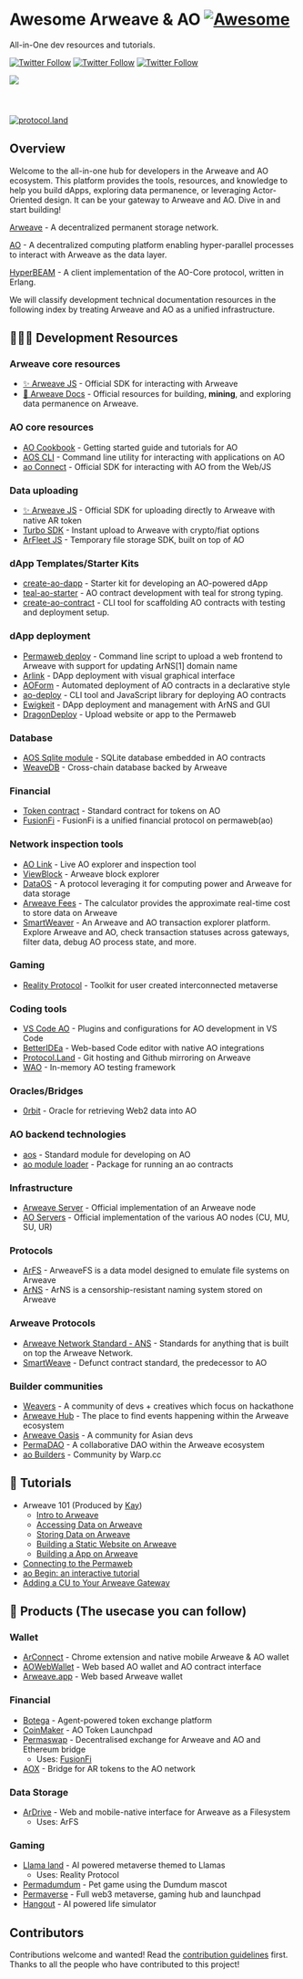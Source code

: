 <!-- [中文](https://github.com/ArweaveOasis/Arweave-AO-Dev-Learning/blob/main/README_CN.md) / English -->


# Awesome Arweave & AO [![Awesome](https://awesome.re/badge.svg)](https://awesome.re)
<div>
  <p>
    All-in-One dev resources and tutorials.
  </p>
  <p>
    <a href="https://x.com/ArweaveEco"><img alt="Twitter Follow" src="https://img.shields.io/twitter/follow/ArweaveEco?label=ArweaveEco%20Follow"></a>
    <a href="https://x.com/aoTheComputer"><img alt="Twitter Follow" src="https://img.shields.io/twitter/follow/aoTheComputer?label=AO%20Follow"></a>
    <a href="https://x.com/ArweaveOasis"><img alt="Twitter Follow" src="https://img.shields.io/twitter/follow/ArweaveOasis?label=ArweaveOasis%20Follow"></a>
  </p>
  <img src="Doc/Image/Dev learning.jpg" style="margin: 0 auto 40px;" />
</div>

[![protocol.land](https://arweave.net/eZp8gOeR8Yl_cyH9jJToaCrt2He1PHr0pR4o-mHbEcY)](https://protocol.land/#/repository/35c3e55a-711d-4b51-a972-b336a6b11814)

## Overview

Welcome to the all-in-one hub for developers in the Arweave and AO ecosystem. This platform provides the tools, resources, and knowledge to help you build dApps, exploring data permanence, or leveraging Actor-Oriented design. It can be your gateway to Arweave and AO. Dive in and start building!   

[Arweave](https://arweave.org/) - A decentralized permanent storage network. 

[AO](https://ao.arweave.dev/) - A decentralized computing platform enabling hyper-parallel processes to interact with Arweave as the data layer.

[HyperBEAM](https://github.com/permaweb/HyperBEAM) - A client implementation of the AO-Core protocol, written in Erlang.

We will classify development technical documentation resources in the following index by treating Arweave and AO as a unified infrastructure.


## 🧑🏻‍💻 Development Resources
### Arweave core resources
- [✨ Arweave JS](https://github.com/ArweaveTeam/arweave-js) - Official SDK for interacting with Arweave 
- [🌟 Arweave Docs](https://docs.arweave.org/developers/arweave-node-server/http-api) - Official resources for building, **mining**, and exploring data permanence on Arweave.

### AO core resources
- [AO Cookbook](https://cookbook_ao.g8way.io/) - Getting started guide and tutorials for AO
- [AOS CLI](https://github.com/permaweb/ao/blob/main/dev-cli/README.md) -  Command line utility for interacting with applications on AO 
- [ao Connect](https://github.com/permaweb/ao/tree/main/connect) - Official SDK for interacting with AO from the Web/JS

### Data uploading
- [✨ Arweave JS](https://github.com/ArweaveTeam/arweave-js) - Official SDK for uploading directly to Arweave with native AR token
- [Turbo SDK](https://github.com/ardriveapp/turbo-sdk) - Instant upload to Arweave with crypto/fiat options
- [ArFleet JS](https://github.com/aoacc/arfleet-js) - Temporary file storage SDK, built on top of AO

### dApp Templates/Starter Kits
- [create-ao-dapp](https://github.com/Autonomous-Finance/ao-starter-kit) - Starter kit for developing an AO-powered dApp
- [teal-ao-starter](https://github.com/Autonomous-Finance/teal-ao-starter) - AO contract development with teal for strong typing.
- [create-ao-contract](https://github.com/pawanpaudel93/create-ao-contract) - CLI tool for scaffolding AO contracts with testing and deployment setup.

### dApp deployment
- [Permaweb deploy](https://github.com/permaweb/permaweb-deploy) - Command line script to upload a web frontend to Arweave with support for updating ArNS[1] domain name
- [Arlink](https://arlink.ar-io.dev/) - DApp deployment with visual graphical interface
- [AOForm](https://github.com/Autonomous-Finance/aoform) - Automated deployment of AO contracts in a declarative style
- [ao-deploy](https://github.com/pawanpaudel93/ao-deploy) - CLI tool and JavaScript library for deploying AO contracts
- [Ewigkeit](https://github.com/kay-is/ewigkeit) - DApp deployment and management with ArNS and GUI
- [DragonDeploy](https://dragondeploy.xyz/) - Upload website or app to the Permaweb

### Database

- [AOS Sqlite module](https://github.com/permaweb/aos-sqlite) - SQLite database embedded in AO contracts
- [WeaveDB](https://weavedb.dev/) - Cross-chain database backed by Arweave

### Financial

- [Token contract](https://github.com/permaweb/aos/blob/main/blueprints/token.lua) - Standard contract for tokens on AO
- [FusionFi](https://ffp.gitbook.io/fusionfi) - FusionFi is a unified financial protocol on permaweb(ao)

### Network inspection tools

- [AO Link](https://www.ao.link/) - Live AO explorer and inspection tool
- [ViewBlock](https://viewblock.io/) - Arweave block explorer
- [DataOS](https://stats.dataos.so/arweave?) - A protocol leveraging it for computing power and Arweave for data storage
- [Arweave Fees](https://ar-fees.arweave.dev/) - The calculator provides the approximate real-time cost to store data on Arweave
- [SmartWeaver](https://smartweaver.land) - An Arweave and AO transaction explorer platform. Explore Arweave and AO, check transaction statuses across gateways, filter data, debug AO process state, and more.
    
### Gaming 

- [Reality Protocol](https://github.com/elliotsayes/Reality/blob/main/docs/AgentGuide.md#static-agents) - Toolkit for user created interconnected metaverse

### Coding tools

- [VS Code AO](https://cookbook_ao.g8way.io/references/editor-setup.html) - Plugins and configurations for AO development in VS Code
- [BetterIDEa](https://ide.betteridea.dev/) - Web-based Code editor with native AO integrations
- [Protocol.Land](https://github.com/labscommunity/protocol-land) - Git hosting and Github mirroring on Arweave
- [WAO](https://github.com/weavedb/wao) - In-memory AO testing framework

### Oracles/Bridges

- [0rbit](https://docs.0rbit.co/) - Oracle for retrieving Web2 data into AO
    

### AO backend technologies

- [aos](https://github.com/permaweb/aos) - Standard module for developing on AO
- [ao module loader](https://github.com/permaweb/ao/blob/main/loader/README.md) - Package for running an ao contracts

### Infrastructure 

- [Arweave Server](https://github.com/ArweaveTeam/arweave) - Official implementation of an Arweave node
- [AO Servers](https://github.com/permaweb/ao/tree/main/servers) - Official implementation of the various AO nodes (CU, MU, SU, UR)

### Protocols

- [ArFS](https://github.com/ardriveapp/ardrive-web/blob/dev/docs/ArweaveFS.md) - ArweaveFS is a data model designed to emulate file systems on Arweave
- [ArNS](https://docs.ar.io/arns/#overview) - ArNS is a censorship-resistant naming system stored on Arweave

### Arweave Protocols

- [Arweave Network Standard - ANS](https://github.com/ArweaveTeam/arweave-standards/tree/master/ans) - Standards for anything that is built on top the Arweave Network.
- [SmartWeave](https://github.com/ArweaveTeam/SmartWeave) - Defunct contract standard, the predecessor to AO

### Builder communities

- [Weavers](https://www.weaversofficial.com/) - A community of devs + creatives which focus on hackathone 
- [Arweave Hub](https://arweavehub.com/) - The place to find events happening within the Arweave ecosystem
- [Arweave Oasis](https://arweaveoasis.com) - A community for Asian devs
- [PermaDAO](https://permadao.com/permadao/PermaDAO-76e627a9044548498d02b8fe4e962720) - A collaborative DAO within the Arweave ecosystem
- [ao Builders](https://twitter.com/ao_builders) - Community by Warp.cc


## 📙 Tutorials
- Arweave 101 (Produced by [Kay](https://x.com/K4y1s))
  - [Intro to Arweave](https://academy.developerdao.com/tracks/arweave-101/1)
  - [Accessing Data on Arweave](https://academy.developerdao.com/tracks/arweave-101/2)
  - [Storing Data on Arweave](https://academy.developerdao.com/tracks/arweave-101/3)
  - [Building a Static Website on Arweave](https://academy.developerdao.com/tracks/arweave-101/4)
  - [Building a App on Arweave](https://academy.developerdao.com/tracks/arweave-101/5)
- [Connecting to the Permaweb](https://dev.to/fllstck/connecting-to-the-permaweb-ek5)
- [ao Begin: an interactive tutorial](https://cookbook_ao.g8way.io/tutorials/begin/index.html)
- [Adding a CU to Your Arweave Gateway](https://dev.to/fllstck/adding-a-cu-to-your-arweave-gateway-3aj1)

## 📱 Products (The usecase you can follow)
### Wallet
- [ArConnect](https://docs.arconnect.io/) - Chrome extension and native mobile Arweave & AO wallet
- [AOWebWallet](https://aoww.net/) - Web based AO wallet and AO contract interface
- [Arweave.app](https://arweave.app/) -  Web based Arweave wallet
        
### Financial
- [Botega](https://botega.arweave.dev/#/swap) - Agent-powered token exchange platform
- [CoinMaker](https://coin.ar.io/) - AO Token Launchpad
- [Permaswap](https://github.com/permadao/permaswap) - Decentralised exchange for Arweave and AO and Ethereum bridge
    - Uses: [FusionFi](https://ffp.gitbook.io/fusionfi)
- [AOX](https://aox.xyz/#/) - Bridge for AR tokens to the AO network
        
### Data Storage
- [ArDrive](https://ardrive.io/) - Web and mobile-native interface for Arweave as a Filesystem
   - Uses: ArFS

### Gaming
- [Llama land](https://llamaland.g8way.io/#/) - AI powered metaverse themed to Llamas
    - Uses: Reality Protocol
- [Permadumdum](https://x.com/permadumdum) - Pet game using the Dumdum mascot
- [Permaverse](https://dumdum.arweave.dev/) - Full web3 metaverse, gaming hub and launchpad
- [Hangout](https://hangout.aogames.org/) - AI powered life simulator

## Contributors
Contributions welcome and wanted! Read the [contribution guidelines](https://github.com/ArweaveOasis/Arweave-AO-Dev-Learning/blob/main/Doc/Rules.md) first.
Thanks to all the people who have contributed to this project!

<!-- ALL-CONTRIBUTORS-LIST:START - Do not remove or modify this section -->
<!-- ALL-CONTRIBUTORS-LIST:END -->
